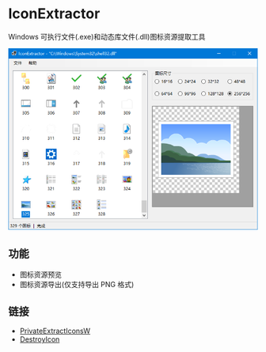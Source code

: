 # IconExtractor
Windows 可执行文件(.exe)和动态库文件(.dll)图标资源提取工具

![截图](Screenshot.png)

## 功能
- 图标资源预览
- 图标资源导出(仅支持导出 PNG 格式)

## 链接
- [PrivateExtractIconsW](https://docs.microsoft.com/en-us/windows/win32/api/winuser/nf-winuser-privateextracticonsw)
- [DestroyIcon](https://docs.microsoft.com/en-us/windows/win32/api/winuser/nf-winuser-destroyicon)
